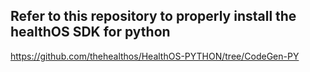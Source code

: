## Refer to this repository to properly install the healthOS SDK for python
https://github.com/thehealthos/HealthOS-PYTHON/tree/CodeGen-PY
